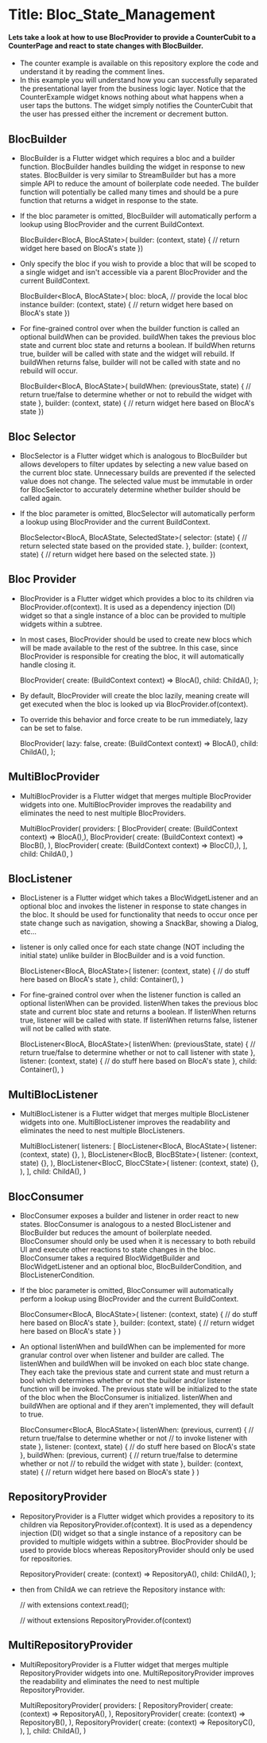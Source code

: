 # Title: Bloc_State_Management

#### Lets take a look at how to use BlocProvider to provide a CounterCubit to a CounterPage and react to state changes with BlocBuilder.

- The counter example is available on this repository explore the code and understand it by reading the comment lines.
- In this example you will understand how you can successfully separated the presentational layer from the business logic layer. Notice that the CounterExample widget knows nothing about what happens when a user taps the buttons. The widget simply notifies the CounterCubit that the user has pressed either the increment or decrement button.

## BlocBuilder 

- BlocBuilder is a Flutter widget which requires a bloc and a builder function. BlocBuilder handles building the widget in response to new states. BlocBuilder is very similar to StreamBuilder but has a more simple API to reduce the amount of boilerplate code needed. The builder function will potentially be called many times and should be a pure function that returns a widget in response to the state.
- If the bloc parameter is omitted, BlocBuilder will automatically perform a lookup using BlocProvider and the current BuildContext.

  BlocBuilder<BlocA, BlocAState>(
  builder: (context, state) {
  // return widget here based on BlocA's state
  })

- Only specify the bloc if you wish to provide a bloc that will be scoped to a single widget and isn't accessible via a parent BlocProvider and the current BuildContext.
  
  BlocBuilder<BlocA, BlocAState>(
  bloc: blocA, // provide the local bloc instance
  builder: (context, state) {
  // return widget here based on BlocA's state
  })

- For fine-grained control over when the builder function is called an optional buildWhen can be provided. buildWhen takes the previous bloc state and current bloc state and returns a boolean. If buildWhen returns true, builder will be called with state and the widget will rebuild. If buildWhen returns false, builder will not be called with state and no rebuild will occur.

  BlocBuilder<BlocA, BlocAState>(
  buildWhen: (previousState, state) {
  // return true/false to determine whether or not to rebuild the widget with state
  },
  builder: (context, state) {
  // return widget here based on BlocA's state
  })

## Bloc Selector

- BlocSelector is a Flutter widget which is analogous to BlocBuilder but allows developers to filter updates by selecting a new value based on the current bloc state. Unnecessary builds are prevented if the selected value does not change. The selected value must be immutable in order for BlocSelector to accurately determine whether builder should be called again.
- If the bloc parameter is omitted, BlocSelector will automatically perform a lookup using BlocProvider and the current BuildContext.

  BlocSelector<BlocA, BlocAState, SelectedState>(
  selector: (state) {
  // return selected state based on the provided state.
  },
  builder: (context, state) {
  // return widget here based on the selected state.
  })

## Bloc Provider

- BlocProvider is a Flutter widget which provides a bloc to its children via BlocProvider.of<T>(context). It is used as a dependency injection (DI) widget so that a single instance of a bloc can be provided to multiple widgets within a subtree.
- In most cases, BlocProvider should be used to create new blocs which will be made available to the rest of the subtree. In this case, since BlocProvider is responsible for creating the bloc, it will automatically handle closing it.

  BlocProvider(
  create: (BuildContext context) => BlocA(),
  child: ChildA(),
  );

- By default, BlocProvider will create the bloc lazily, meaning create will get executed when the bloc is looked up via BlocProvider.of<BlocA>(context).
- To override this behavior and force create to be run immediately, lazy can be set to false.

  BlocProvider(
  lazy: false,
  create: (BuildContext context) => BlocA(),
  child: ChildA(),
  );

## MultiBlocProvider

- MultiBlocProvider is a Flutter widget that merges multiple BlocProvider widgets into one. MultiBlocProvider improves the readability and eliminates the need to nest multiple BlocProviders.

  MultiBlocProvider(
  providers: [
  BlocProvider<BlocA>(
  create: (BuildContext context) => BlocA(),),
  BlocProvider<BlocB>(
  create: (BuildContext context) => BlocB(),
  ),
  BlocProvider<BlocC>(
  create: (BuildContext context) => BlocC(),),
  ],
  child: ChildA(),
  )

## BlocListener

- BlocListener is a Flutter widget which takes a BlocWidgetListener and an optional bloc and invokes the listener in response to state changes in the bloc. It should be used for functionality that needs to occur once per state change such as navigation, showing a SnackBar, showing a Dialog, etc...
- listener is only called once for each state change (NOT including the initial state) unlike builder in BlocBuilder and is a void function.

  BlocListener<BlocA, BlocAState>(
  listener: (context, state) {
  // do stuff here based on BlocA's state
  },
  child: Container(),
  )

- For fine-grained control over when the listener function is called an optional listenWhen can be provided. listenWhen takes the previous bloc state and current bloc state and returns a boolean. If listenWhen returns true, listener will be called with state. If listenWhen returns false, listener will not be called with state.

  BlocListener<BlocA, BlocAState>(
  listenWhen: (previousState, state) {
  // return true/false to determine whether or not to call listener with state
  },
  listener: (context, state) {
  // do stuff here based on BlocA's state
  },
  child: Container(),
  )

## MultiBlocListener

- MultiBlocListener is a Flutter widget that merges multiple BlocListener widgets into one. MultiBlocListener improves the readability and eliminates the need to nest multiple BlocListeners.

  MultiBlocListener(
  listeners: [
  BlocListener<BlocA, BlocAState>(
  listener: (context, state) {},
  ),
  BlocListener<BlocB, BlocBState>(
  listener: (context, state) {},
  ),
  BlocListener<BlocC, BlocCState>(
  listener: (context, state) {},
  ),
  ],
  child: ChildA(),
  )

## BlocConsumer

- BlocConsumer exposes a builder and listener in order react to new states. BlocConsumer is analogous to a nested BlocListener and BlocBuilder but reduces the amount of boilerplate needed. BlocConsumer should only be used when it is necessary to both rebuild UI and execute other reactions to state changes in the bloc. BlocConsumer takes a required BlocWidgetBuilder and BlocWidgetListener and an optional bloc, BlocBuilderCondition, and BlocListenerCondition.
- If the bloc parameter is omitted, BlocConsumer will automatically perform a lookup using BlocProvider and the current BuildContext.

  BlocConsumer<BlocA, BlocAState>(
  listener: (context, state) {
  // do stuff here based on BlocA's state
  },
  builder: (context, state) {
  // return widget here based on BlocA's state
  }
  )

- An optional listenWhen and buildWhen can be implemented for more granular control over when listener and builder are called. The listenWhen and buildWhen will be invoked on each bloc state change. They each take the previous state and current state and must return a bool which determines whether or not the builder and/or listener function will be invoked. The previous state will be initialized to the state of the bloc when the BlocConsumer is initialized. listenWhen and buildWhen are optional and if they aren't implemented, they will default to true.

  BlocConsumer<BlocA, BlocAState>(
  listenWhen: (previous, current) {
  // return true/false to determine whether or not
  // to invoke listener with state
  },
  listener: (context, state) {
  // do stuff here based on BlocA's state
  },
  buildWhen: (previous, current) {
  // return true/false to determine whether or not
  // to rebuild the widget with state
  },
  builder: (context, state) {
  // return widget here based on BlocA's state
  }
  )

## RepositoryProvider

- RepositoryProvider is a Flutter widget which provides a repository to its children via RepositoryProvider.of<T>(context). It is used as a dependency injection (DI) widget so that a single instance of a repository can be provided to multiple widgets within a subtree. BlocProvider should be used to provide blocs whereas RepositoryProvider should only be used for repositories.

  RepositoryProvider(
  create: (context) => RepositoryA(),
  child: ChildA(),
  );

- then from ChildA we can retrieve the Repository instance with:

  // with extensions
  context.read<RepositoryA>();

  // without extensions
  RepositoryProvider.of<RepositoryA>(context)

## MultiRepositoryProvider

- MultiRepositoryProvider is a Flutter widget that merges multiple RepositoryProvider widgets into one. MultiRepositoryProvider improves the readability and eliminates the need to nest multiple RepositoryProvider.

  MultiRepositoryProvider(
  providers: [
  RepositoryProvider<RepositoryA>(
  create: (context) => RepositoryA(),
  ),
  RepositoryProvider<RepositoryB>(
  create: (context) => RepositoryB(),
  ),
  RepositoryProvider<RepositoryC>(
  create: (context) => RepositoryC(),
  ),
  ],
  child: ChildA(),
  )

